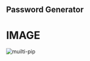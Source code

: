 ## Password Generator
# IMAGE
![muilti-pip](https://user-images.githubusercontent.com/111736742/215792334-6b771f98-215c-4594-bb2a-bc4e73a4eeda.jpg)
